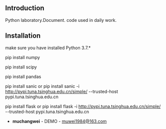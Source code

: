 ## Introduction
Python laboratory.Document.
code used in daily work.

## Installation

make sure you have installed Python 3.7.*

pip install numpy

pip install scipy

pip install pandas

pip install sanic or pip install sanic -i http://pypi.tuna.tsinghua.edu.cn/simple/ --trusted-host pypi.tuna.tsinghua.edu.cn

pip install flask or pip install flask -i http://pypi.tuna.tsinghua.edu.cn/simple/ --trusted-host pypi.tuna.tsinghua.edu.cn

- **muchangwei** - DEMO - muwei1984@163.com